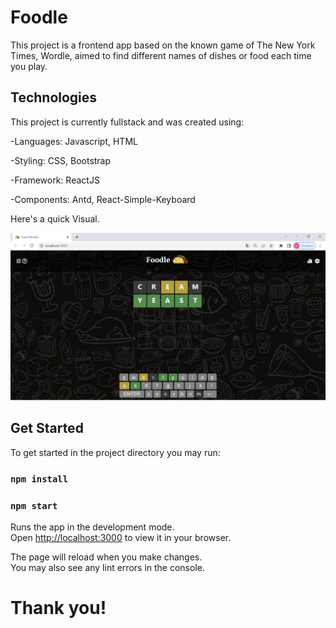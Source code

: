 # Foodle

This project is a frontend app based on the known game of The New York Times, Wordle, aimed to find different names of dishes or food each time you play.

## Technologies

This project is currently fullstack and was created using:

-Languages: Javascript, HTML

-Styling: CSS, Bootstrap

-Framework: ReactJS

-Components: Antd, React-Simple-Keyboard

Here's a quick Visual.

<img src="./src/media/screen.png">

## Get Started

To get started in the project directory you may run:

### `npm install`

### `npm start`

Runs the app in the development mode.\
Open [http://localhost:3000](http://localhost:3000) to view it in your browser.

The page will reload when you make changes.\
You may also see any lint errors in the console.

# Thank you!
